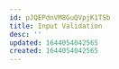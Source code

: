 ```yaml
---
id: pJQEPdnVM8GuQVpjK1TSb
title: Input Validation
desc: ''
updated: 1644054042565
created: 1644054042565
---
```


